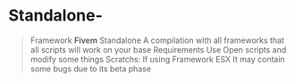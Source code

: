 # Standalone-
> Framework **Fivem** Standalone A compilation with all frameworks that all scripts will work on your base Requirements Use Open scripts and modify some things  Scratchs:  If using Framework ESX It may contain some bugs due to its beta phase
